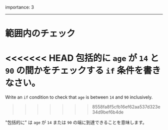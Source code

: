 importance: 3

---

# 範囲内のチェック

<<<<<<< HEAD
包括的に `age` が `14` と `90` の間かをチェックする `if` 条件を書きなさい。
=======
Write an `if` condition to check that `age` is between `14` and `90` inclusively.
>>>>>>> 8558fa8f5cfb16ef62aa537d323e34d9bef6b4de

"包括的に" は `age` が `14` または `90` の端に到達できることを意味します。
